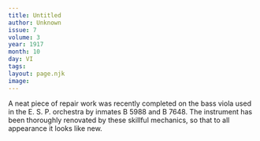 ```yaml
---
title: Untitled
author: Unknown
issue: 7
volume: 3
year: 1917
month: 10
day: VI
tags:
layout: page.njk
image:
---
```

A neat piece of repair work was recently completed on the bass viola used in the E. S. P. orchestra by inmates B 5988 and B 7648. The instrument has been thoroughly renovated by these skillful mechanics, so that to all appearance it looks like new.   
